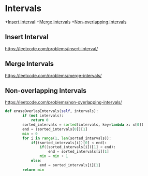 # Intervals

+[Insert Interval](#insert-interval)
+[Merge Intervals](#merge-intervals)
+[Non-overlapping Intervals](#non-overlapping-intervals)

## Insert Interval

https://leetcode.com/problems/insert-interval/


## Merge Intervals

https://leetcode.com/problems/merge-intervals/



## Non-overlapping Intervals

https://leetcode.com/problems/non-overlapping-intervals/

```python
def eraseOverlapIntervals(self, intervals):
        if (not intervals):
            return 0
        sorted_intervals = sorted(intervals, key=lambda x: x[0])
        end = (sorted_intervals[0])[1]
        min = 0
        for i in range(1, len(sorted_intervals)):
            if((sorted_intervals[i])[0] < end):
                if((sorted_intervals[i])[1] < end):
                    end = sorted_intervals[i][1]
                min = min + 1
            else:
                end = sorted_intervals[i][1]
        return min

```
